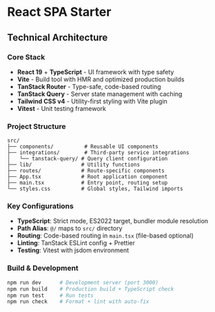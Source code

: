 # React SPA Starter

## Technical Architecture

### Core Stack
- **React 19** + **TypeScript** - UI framework with type safety
- **Vite** - Build tool with HMR and optimized production builds
- **TanStack Router** - Type-safe, code-based routing
- **TanStack Query** - Server state management with caching
- **Tailwind CSS v4** - Utility-first styling with Vite plugin
- **Vitest** - Unit testing framework

### Project Structure
```
src/
├── components/          # Reusable UI components
├── integrations/        # Third-party service integrations
│   └── tanstack-query/ # Query client configuration
├── lib/                # Utility functions
├── routes/             # Route-specific components
├── App.tsx             # Root application component
├── main.tsx            # Entry point, routing setup
└── styles.css          # Global styles, Tailwind imports
```

### Key Configurations
- **TypeScript**: Strict mode, ES2022 target, bundler module resolution
- **Path Alias**: `@/` maps to `src/` directory
- **Routing**: Code-based routing in `main.tsx` (file-based optional)
- **Linting**: TanStack ESLint config + Prettier
- **Testing**: Vitest with jsdom environment

### Build & Development
```bash
npm run dev      # Development server (port 3000)
npm run build    # Production build + TypeScript check
npm run test     # Run tests
npm run check    # Format + lint with auto-fix
```